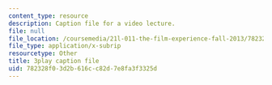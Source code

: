 ```yaml
---
content_type: resource
description: Caption file for a video lecture.
file: null
file_location: /coursemedia/21l-011-the-film-experience-fall-2013/782328f03d2b616cc82d7e8fa3f3325d_oocw6x_kCQs.srt
file_type: application/x-subrip
resourcetype: Other
title: 3play caption file
uid: 782328f0-3d2b-616c-c82d-7e8fa3f3325d
---
```


